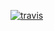 [![travis](hhttps://travis-ci.org/thomas-illiet/Powershell-Fail2Ban.svg)](https://travis-ci.org/thomas-illiet/Powershell-Fail2Ban)
